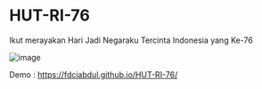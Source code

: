 # HUT-RI-76
Ikut merayakan Hari Jadi Negaraku Tercinta Indonesia yang Ke-76

![image](https://user-images.githubusercontent.com/31664438/129527512-745d9cae-0b21-465c-81b4-ca99551db4f4.png)

Demo : https://fdciabdul.github.io/HUT-RI-76/
